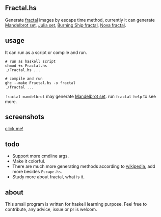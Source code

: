Fractal.hs
----------

Generate [fractal][fractal] images by escape time method, currently it can generate [Mandelbrot set][mandelbrot], [Julia set][julia], [Burning Ship fractal][ship], [Nova fractal][nova].


usage
-----

It can run as a script or compile and run.

```
# run as haskell script
chmod +x Fractal.hs
./Fractal.hs ...

# compile and run
ghc --make Fractal.hs -o fractal
./fractal ...
```

`fractal mandelbrot` may generate [Mandelbrot set][mandelbrot]. 
run `fractal help` to see more.


screenshots
-----------

[click me!](./screenshots)

todo
----

* Support more cmdline args.
* Make it colorful.
* There are much more generating methods according to [wikipedia][fractal], add more besides `Escape.hs`.
* Study more about fractal, what is it.


about
-----

This small program is written for haskell learning purpose. Feel free to contribute, any advice, issue or pr is welcom.


[fractal]: http://en.wikipedia.org/wiki/Fractal
[mandelbrot]: http://en.wikipedia.org/wiki/Mandelbrot_set
[julia]: http://en.wikipedia.org/wiki/Julia_set
[ship]: http://en.wikipedia.org/wiki/Burning_Ship_fractal
[nova]: http://en.wikipedia.org/wiki/Nova_fractal
